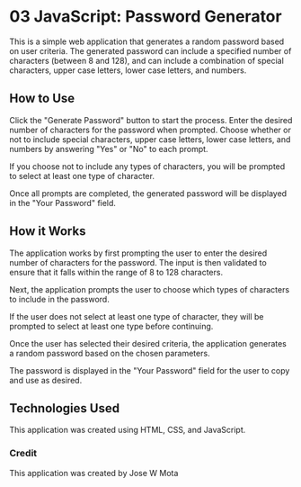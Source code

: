 # 03 JavaScript: Password Generator

This is a simple web application that generates a random password based on user criteria. The generated password can include a specified number of characters (between 8 and 128), and can include a combination of special characters, upper case letters, lower case letters, and numbers.

## How to Use
Click the "Generate Password" button to start the process.
Enter the desired number of characters for the password when prompted.
Choose whether or not to include special characters, upper case letters, lower case letters, and numbers by answering "Yes" or "No" to each prompt.

If you choose not to include any types of characters, you will be prompted to select at least one type of character.

Once all prompts are completed, the generated password will be displayed in the "Your Password" field.

## How it Works
The application works by first prompting the user to enter the desired number of characters for the password. The input is then validated to ensure that it falls within the range of 8 to 128 characters.

Next, the application prompts the user to choose which types of characters to include in the password. 

If the user does not select at least one type of character, they will be prompted to select at least one type before continuing.

Once the user has selected their desired criteria, the application generates a random password based on the chosen parameters. 

The password is displayed in the "Your Password" field for the user to copy and use as desired.

## Technologies Used

This application was created using HTML, CSS, and JavaScript.

### Credit

This application was created by Jose W Mota